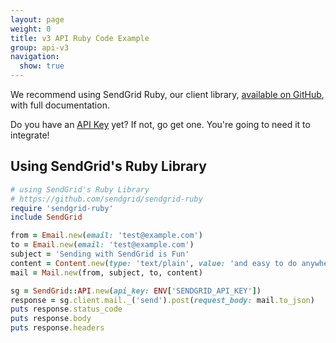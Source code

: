 ```yaml
---
layout: page
weight: 0
title: v3 API Ruby Code Example
group: api-v3
navigation:
  show: true
---
```


<call-out>

We recommend using SendGrid Ruby, our client library, [available on GitHub](https://github.com/sendgrid/sendgrid-ruby), with full documentation.

</call-out>

<call-out>

Do you have an [API Key](https://app.sendgrid.com/settings/api_keys) yet? If not, go get one. You're going to need it to integrate!

</call-out>

##  Using SendGrid's Ruby Library
```ruby
# using SendGrid's Ruby Library
# https://github.com/sendgrid/sendgrid-ruby
require 'sendgrid-ruby'
include SendGrid

from = Email.new(email: 'test@example.com')
to = Email.new(email: 'test@example.com')
subject = 'Sending with SendGrid is Fun'
content = Content.new(type: 'text/plain', value: 'and easy to do anywhere, even with Ruby')
mail = Mail.new(from, subject, to, content)

sg = SendGrid::API.new(api_key: ENV['SENDGRID_API_KEY'])
response = sg.client.mail._('send').post(request_body: mail.to_json)
puts response.status_code
puts response.body
puts response.headers
```
